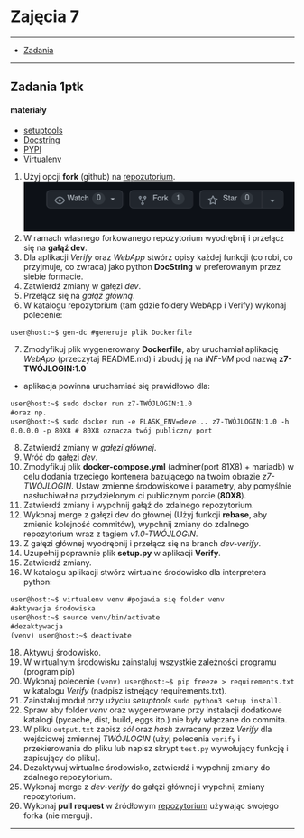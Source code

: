 # Zajęcia 7

---

- [Zadania](#Zadania)

---

## Zadania 1ptk

#### materiały 

- [setuptools](https://www.youtube.com/watch?v=GaWs-LenLYE)
- [Docstring](https://www.programiz.com/python-programming/docstrings)
- [PYPI](https://pypi.org/)
- [Virtualenv](https://pythonbasics.org/virtualenv/)



1. Użyj opcji **fork** (github) na [repozutorium](https://github.com/SMCEBI-didactics/WebApp).
![fork](../.pictures/fork.png)
2. W ramach własnego forkowanego repozytorium wyodrębnij i przełącz się na **gałąź dev**.
3. Dla aplikacji *Verify* oraz *WebApp* stwórz opisy każdej funkcji (co robi, co przyjmuje, co zwraca) jako python **DocString** w preferowanym przez siebie formacie.
4. Zatwierdź zmiany w gałęzi *dev*.
5. Przełącz się na *gałąź główną*.
6. W katalogu repozytorium (tam gdzie foldery WebApp i Verify) wykonaj polecenie:
```console
user@host:~$ gen-dc #generuje plik Dockerfile
```
7. Zmodyfikuj plik wygenerowany **Dockerfile**, aby uruchamiał aplikację *WebApp* (przeczytaj README.md) i zbuduj ją na *INF-VM* pod nazwą **z7-TWÓJLOGIN:1.0**
  - aplikacja powinna uruchamiać się prawidłowo dla:
 ```console
 user@host:~$ sudo docker run z7-TWÓJLOGIN:1.0
 #oraz np.
 user@host:~$ sudo docker run -e FLASK_ENV=deve... z7-TWÓJLOGIN:1.0 -h 0.0.0.0 -p 80X8 # 80X8 oznacza twój publiczny port 
 ```
8. Zatwierdź zmiany w *gałęzi głównej*.
9. Wróć do gałęzi *dev*.
11. Zmodyfikuj  plik **docker-compose.yml** (adminer(port 81X8) + mariadb) w celu dodania trzeciego kontenera bazującego na twoim obrazie *z7-TWÓJLOGIN*. Ustaw zmienne środowiskowe i parametry, aby pomyślnie nasłuchiwał na przydzielonym ci publicznym porcie (**80X8**). 
12. Zatwierdź zmiany i wypchnij gałąź do zdalnego repozytorium.
13. Wykonaj merge z gałęzi dev do głównej (Użyj funkcji **rebase**, aby zmienić kolejność commitów), wypchnij zmiany do zdalnego repozytorium wraz z tagiem *v1.0-TWÓJLOGIN*.
14. Z gałęzi głównej wyodrębnij i przełącz się na branch *dev-verify*.
15. Uzupełnij poprawnie plik **setup.py** w aplikacji **Verify**.
16. Zatwierdź zmiany.
17. W katalogu aplikacji stwórz wirtualne środowisko dla interpretera python:
```console
user@host:~$ virtualenv venv #pojawia się folder venv 
#aktywacja środowiska
user@host:~$ source venv/bin/activate
#dezaktywacja
(venv) user@host:~$ deactivate
```
18. Aktywuj środowisko.
19. W wirtualnym środowisku zainstaluj wszystkie zależności programu (program pip)
20. Wykonaj polecenie `(venv) user@host:~$ pip freeze > requirements.txt` w katalogu *Verify* (nadpisz istnejący requirements.txt).
21. Zainstaluj moduł przy użyciu *setuptools* `sudo python3 setup install`. 
22. Spraw aby folder *venv* oraz wygenerowane przy instalacji dodatkowe katalogi (pycache, dist, build, eggs itp.) nie były włączane do commita.
22. W pliku `output.txt` zapisz *sól* oraz *hash* zwracany przez  *Verify* dla wejściowej zmiennej *TWÓJLOGIN* (użyj polecenia `verify` i przekierowania do pliku lub napisz skrypt `test.py` wywołujący funkcję i zapisujący do pliku).
23. Dezaktywuj wirtualne środowisko, zatwierdź i wypchnij zmiany do zdalnego repozytorium.
24. Wykonaj merge z *dev-verify* do gałęzi głównej i wypchnij zmiany repozytorium. 
25. Wykonaj **pull request** w źródłowym [repozytorium](https://github.com/SMCEBI-didactics/WebApp) używając swojego forka (nie merguj).

 
 
 


---
